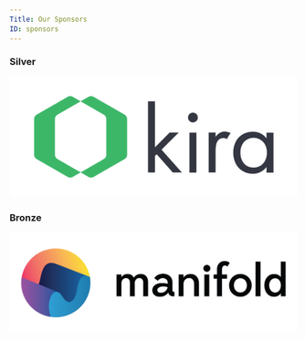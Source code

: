 ```yaml
---
Title: Our Sponsors
ID: sponsors
---
```


<!--
### Platinum

### Gold
-->

### Silver

<div class="section sponsor silver">
  <a href="https://kirasystems.com/" target="_blank"><img src="/img/sponsors/kira-logo.svg"/></a>
</div>

### Bronze

<div class="section sponsor bronze">
  <a href="https://www.manifold.co/" target="_blank"><img src="/img/sponsors/manifold-logo.png"/></a>
</div>

